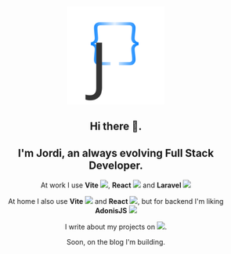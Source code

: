 <div style="text-align:center;">
<img src="./J{}_logo.svg" width="200">

## Hi there 👋. </h2>
## I'm Jordi, an always evolving Full Stack Developer.</h2>

At work I use **Vite** <img src="https://camo.githubusercontent.com/61e102d7c605ff91efedb9d7e47c1c4a07cef59d3e1da202fd74f4772122ca4e/68747470733a2f2f766974656a732e6465762f6c6f676f2e737667" width="20px"/>, **React** <img src="https://cdn.jsdelivr.net/gh/devicons/devicon/icons/react/react-original.svg" width="20px"/> and **Laravel** <img src="https://cdn.jsdelivr.net/gh/devicons/devicon/icons/laravel/laravel-plain.svg" width="20px"/>

At home I also use **Vite** <img src="https://camo.githubusercontent.com/61e102d7c605ff91efedb9d7e47c1c4a07cef59d3e1da202fd74f4772122ca4e/68747470733a2f2f766974656a732e6465762f6c6f676f2e737667" width="20px"/> and **React** <img src="https://cdn.jsdelivr.net/gh/devicons/devicon/icons/react/react-original.svg" width="20px"/>, but for backend I'm liking **AdonisJS** <img src="https://cdn.jsdelivr.net/gh/devicons/devicon/icons/adonisjs/adonisjs-original.svg" width="20px"/>


I write about my projects on <img src="https://cdn.hashnode.com/res/hashnode/image/upload/v1592751328987/VzrtgcQNF.jpeg?auto=compress" width="100px" />.

Soon, on the blog I'm building.

</div>
<!--
**jolle11/jolle11** is a ✨ _special_ ✨ repository because its `README.md` (this file) appears on your GitHub profile.

Here are some ideas to get you started:

- 🔭 I’m currently working on ...
- 🌱 I’m currently learning ...
- 👯 I’m looking to collaborate on ...
- 🤔 I’m looking for help with ...
- 💬 Ask me about ...
- 📫 How to reach me: ...
- 😄 Pronouns: ...
- ⚡ Fun fact: ...
-->
